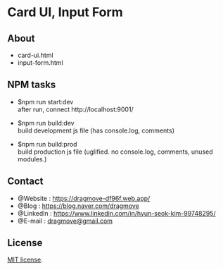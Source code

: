# Card UI, Input Form


## About
* card-ui.html
* input-form.html


## NPM tasks
* $npm run start:dev  
after run, connect http://localhost:9001/

* $npm run build:dev  
build development js file (has console.log, comments)

* $npm run build:prod  
build production js file (uglified. no console.log, comments, unused modules.)


## Contact
* @Website : https://dragmove-df96f.web.app/
* @Blog : https://blog.naver.com/dragmove
* @LinkedIn : https://www.linkedin.com/in/hyun-seok-kim-99748295/
* @E-mail : dragmove@gmail.com


## License
[MIT license](http://danro.mit-license.org/).
